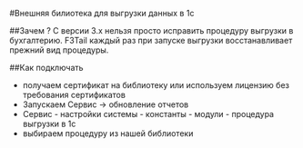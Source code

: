 ﻿#Внешняя билиотека для выгрузки данных в 1с

##Зачем ?
С версии 3.х нельзя просто исправить процедуру выгрузки в бухгалтерию.
  F3Tail  каждый раз при запуске выгрузки восстанавливает прежний вид процедуры.

##Как подключать

* получаем сертификат на библиотеку или используем лицензию без требования сертификатов
* Запускаем Сервис -> обновление отчетов 
* Сервис - настройки системы - константы - модули - процедура выгрузки в 1с
* выбираем процедуру из нашей библиотеки 